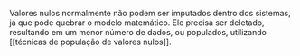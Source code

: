 Valores nulos normalmente não podem ser imputados dentro dos sistemas, já que pode quebrar o modelo matemático. Ele precisa ser deletado, resultando em um menor número de dados, ou populados, utilizando [[técnicas de população de valores nulos]].